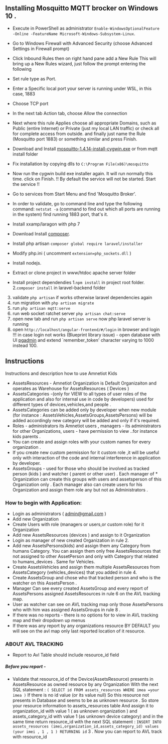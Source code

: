 ## Installing Mosquitto MQTT brocker on Windows 10 .
 * Execute in PowerShell as administrator 
 `Enable-WindowsOptionalFeature -Online -FeatureName Microsoft-Windows-Subsystem-Linux`. 
 * Go to Windows Firewall with Advanced Security  (choose Advanced Settings in Firewall prompt)
 * Click Inbound Rules then on right hand pane  add a New Rule 
   This will bring up a  New Rules wizard, just follow the prompt entering the following
 * Set rule type as Port.
 * Enter a Specific local port your server is running under WSL, in this case, 1883
 * Choose TCP port
 * In the next tab Action tab, choose Allow the connection
 * Next where this rule Applies choose all appropriate Domains, such as Public (entire Internet) or Private (just my local LAN traffic)    or check all for complete access from outside.
   and finally just name the Rule (Mosquitto port 1883) or something similar and press Finish.
* Download and Install [mosquitto-1.4.14-install-cygwin.exe](https://mosquitto.org/download/) or from mqtt install folder
* Fix installation by copying dlls to `C:\Program File(x86)\mosquitto` 
* Now run the cygwin build exe installer again. It will run normally this time. click on Finish.
 !! By default the service will not be started. Start the service !!
* Go to services from Start Menu and find 'Mosquitto Broker'.
* In order to validate, go to command line and type the following command: `netstat -a` (command to find out which all ports are running   in the system) find running 1883 port, that's it.

* Install xxamp/laragon with php 7
* Download Install [composer](https://getcomposer.org/download).
* Install php artisan `composer global require laravel/installer`
* Modify php.ini ( uncomment `extension=php_sockets.dll` )
* Install nodejs.
* Extract or clone project in www/htdoc apache server folder
* Install project dependendies 
 1.`npm install` in project root folder.
 2.`composer install` in laravel-backend folder
 3. validate `php artisan` if works otherwise laravel dependencies again
 4. run migration with `php artisan migrate`
 5. run `php artisan mqtt:serve`
 6. run web socket ratchet server `php artisan chat:serve`
 7. open new tab and run `php artisan serve` now php laravel server is running
 8. open `http://localhost/angular-frontend/#/login` in browser and login !!! in case login not works (Blueprint library issue) - open database with UI [pgadmin](https://www.pgadmin.org/) and extend `remember_token' character varying to 1000 instead 100.


## Instructions 
Instructions and description how to use Amnetiot Kids
 * AssetsResources - Amnetiot Organization is Default Organizaiton and operates as Warehouse for AssetsResources ( Devices ) 
 * AssetsCategories -(only for VIEW to all types of user roles of the application and also for internal use in code by developers) used     for different types of devices,vehicles,and people . 
 * AssetsCategories can be added only by developer when new module (for instance : AssetsVehicles,AssetsGroups,AssetsPersons) will be    added accordingly new category will be added and only if it's required.
* Roles  - administrators its Amnetiot users , managers - its administrators for other Organizations, users - have permission to view ..for instance kids parents .
* You can create and assign roles with your custom names for every organization .
* If you create new custom permission for it custom role ,it will be useful only with interaction of the code and internal interference in application by developer.
* AssetsGroups - used for those who should be involved as tracked person (kids ) and watcher ( parent or other user) . Each manager of * Organization can create this groups with users and assetsperson of this Organization only .
 Each manager also can create users for his Organization and assign them role any but not as Administrators .


### How to begin with Application:
* Login as administrators ( admin@gmail.com )
* Add new Organization
* Create Users with role (managers or users,or custom role) for it Organization
* Add new AssetsResources (devices ) and assign to it Organization
* Login as manager of new created Organization in rule 2.
* Add new AssetsPersons(kids)  and assign them any Category from humans Category. You can assign them only free  AssetsResources that not assigned to other AssetPerson and only with Category that related to humans_devices .
Same for Vehicles. 
* Create AssetsVehicles and assign them multiple AssetsResources from AssetsCategory (vehicles_devices) that you added in rule 4. 
* Create AssetsGroup and chose who that tracked person and who is the watcher on this AssetsPerson .
* Manager Can see every created AssetsGroup and every report of AssetsPersons assigned AssetsResources in rule 6 on the AVL tracking map.
* User as watcher can see on AVL tracking map only those  AssetsPersons who with him was assigned AssetsGroups in rule 8 .
* If there was no reports - there is no options for to view in AVL tracking map and their dropdown up menus
* If there was any report by any organizations resource BY DEFAULT you will see on the avl map only last reported location of it resource.
                



 ### ABOUT AVL TRACKING
* Report to Avl Table should include resource_id field
##### Before you report - 
* Validate that resource_id of the Device(AssetsResource) presents in AssetsResource as owned resource by any Organization
  With the next SQL statement : 
`( SELECT id FROM assets_resources WHERE imea =your imea )`
If there is no id value (or its value null) So this resource not presents in Database and seems to be as unknown resource . 
So store your resource information to assets_resources table And assign it to organization_id with value 1 ( as unknown organization ) and assets_category_id with value 1 (as unknown device category) and in the same time return resource_id with the next SQL statement :
`INSERT INTO assets_resources (imei,organization_id,assets_category_id) values (your imei , 1 , 1 ) RETURNING id`
    3 . Now you can report to AVL track with resource_id


